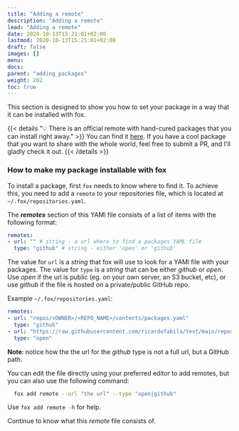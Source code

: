 ```yaml
---
title: "Adding a remote"
description: "Adding a remote"
lead: "Adding a remote"
date: 2020-10-13T15:21:01+02:00
lastmod: 2020-10-13T15:21:01+02:00
draft: false
images: []
menu:
docs:
parent: "adding_packages"
weight: 202
toc: true
---
```


This section is designed to show you how to set your package in a way that it can be installed with fox.

{{< details "💡 There is an official remote with hand-cured packages that you can install right away." >}}
You can find it  <a href="https://github.com/ricardofabila/fox-packages" target="_blank">
here</a>. If you have a cool package that you want to share with the whole world, feel free to submit a PR, and I'll
gladly check it out.
{{< /details >}}

### How to make my package installable with fox

To install a package, first `fox` needs to know where to find it. To achieve this, you need to add a `remote` to your
repositories file, which is located at `~/.fox/repositories.yaml`.

The _**remotes**_ section of this YAMl file consists of a list of items with the following format:

``` yaml
remotes:
- url: "" # string - a url where to find a packages YAML file
  type: "github" # string - either 'open' or 'github'
```

The value for `url` is a *string* that fox will use to look for a YAMl file with your packages. The value for `type` is
a *string* that can be either *github* or *open*. Use _open_ if the url is public (eg. on your own server, an S3 bucket,
etc), or use _github_ if the file is hosted on a private/public GitHub repo.

Example `~/.fox/repositories.yaml`:

``` yaml
remotes:
- url: "repos/<OWNER>/<REPO_NAME>/contents/packages.yaml"
  type: "github"
- url: "https://raw.githubusercontent.com/ricardofabila/test/main/repositories.yaml"
  type: "open"
```

**Note**: notice how the the url for the _github_ type is not a full url, but a GitHub path.

You can edit the file directly using your preferred editor to add remotes, but you can also use the following command:

```bash
  fox add remote --url "the url" --type "open|github"
```

Use `fox add remote -h` for help.

Continue to know what this *remote* file consists of.
